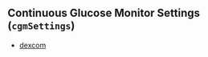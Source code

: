 ## Continuous Glucose Monitor Settings (`cgmSettings`)

<!-- TODO -->
<!-- end intro -->

- [dexcom](./dexcom.md)
